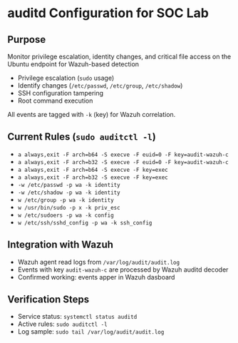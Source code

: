 # auditd Configuration for SOC Lab

## Purpose
Monitor privilege escalation, identity changes, and critical file access on the Ubuntu endpoint for Wazuh-based detection
- Privilege escalation (`sudo` usage)
- Identify changes (`/etc/passwd`, `/etc/group`, `/etc/shadow`)
- SSH configuration tampering
- Root command execution

All events are tagged with `-k` (key) for Wazuh correlation.

## Current Rules (`sudo auditctl -l`)
- `a always,exit -F arch=b64 -S execve -F euid=0 -F key=audit-wazuh-c`
- `a always,exit -F arch=b32 -S execve -F euid=0 -F key=audit-wazuh-c`
- `a always,exit -F arch=b64 -S execve -F key=exec`
- `a always,exit -F arch=b32 -S execve -F key=exec`
- `-w /etc/passwd -p wa -k identity`
- `-w /etc/shadow -p wa -k identity`
- `w /etc/group -p wa -k identity`
- `w /usr/bin/sudo -p x -k priv_esc`
- `w /etc/sudoers -p wa -k config`
- `w /etc/ssh/sshd_config -p wa -k ssh_config`

## Integration with Wazuh
- Wazuh agent read logs from `/var/log/audit/audit.log`
- Events with key `audit-wazuh-c` are processed by Wazuh auditd decoder
- Confirmed working: events apper in Wazuh dasboard


## Verification Steps
- Service status: `systemctl status auditd`
- Active rules: `sudo auditctl -l`
- Log sample: `sudo tail /var/log/audit/audit.log`

